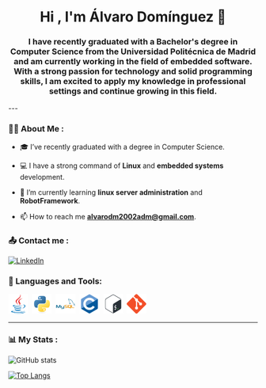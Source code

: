 <div id="header" align="center">
    <h1 align="center">Hi , I'm Álvaro Domínguez 👋</h1>
    <h3 align="center">I have recently graduated with a Bachelor's degree in Computer Science from the Universidad Politécnica de Madrid and am currently working in the field of embedded software. With a strong passion for technology and solid programming skills, I am excited to apply my knowledge in professional settings and continue growing in this field.</h3>
</div>
---

### 👨‍💻 About Me :

- 🎓 I’ve recently graduated with a degree in Computer Science.

- 💻 I have a strong command of **Linux** and **embedded systems** development.

- 🌱 I’m currently learning **linux server administration** and **RobotFramework**.

- 📫 How to reach me **alvarodm2002adm@gmail.com**.


### 📤 Contact me :
[![LinkedIn](https://img.shields.io/badge/LinkedIn-blue?logo=linkedin&style=flat-square)](https://www.linkedin.com/in/alvaro-dominguez-martin/)


<div align="left">
    <h3>🔨 Languages and Tools:</h3>
    <div>
        <img src="Icons\java-original.svg" title="Java" alt="HTML" width="40" height="40"/>&nbsp;
        <img src="Icons\python-original.svg" title="Python" alt="HTML" width="40" height="40"/>&nbsp;
        <img src="Icons\mysql-original-wordmark.svg" title="MySql" alt="HTML" width="40" height="40"/>&nbsp;
        <img src="Icons\c-original.svg" title="C" alt="HTML" width="40" height="40"/>&nbsp;
        <img src="Icons\bash-original.svg" title="Bash" alt="HTML" width="40" height="40"/>&nbsp;
        <img src="Icons\git-original.svg" title="Git" alt="HTML" width="40" height="40"/>&nbsp;
</div>

---

### 📊 My Stats :

![GitHub stats](https://github-readme-stats.vercel.app/api?username=Alvaro23dm&show_icons=true&theme=radical)

[![Top Langs](https://github-readme-stats.vercel.app/api/top-langs/?username=Alvaro23dm&theme=tokyonight)](https://github.com/anuraghazra/github-readme-stats)
